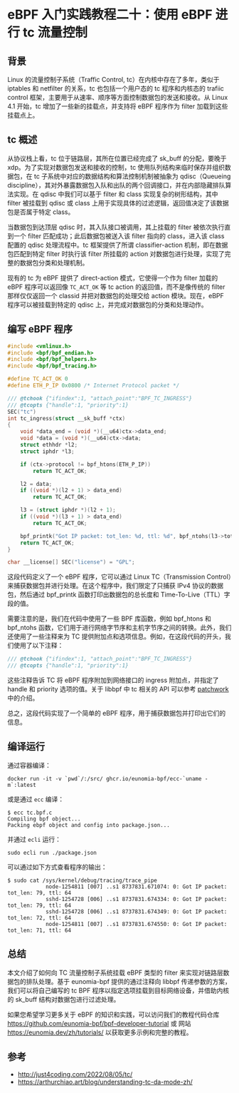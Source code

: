 # eBPF 入门实践教程二十：使用 eBPF 进行 tc 流量控制

## 背景

Linux 的流量控制子系统（Traffic Control, tc）在内核中存在了多年，类似于 iptables 和 netfilter 的关系，tc 也包括一个用户态的 tc 程序和内核态的 trafiic control 框架，主要用于从速率、顺序等方面控制数据包的发送和接收。从 Linux 4.1 开始，tc 增加了一些新的挂载点，并支持将 eBPF 程序作为 filter 加载到这些挂载点上。

## tc 概述

从协议栈上看，tc 位于链路层，其所在位置已经完成了 sk_buff 的分配，要晚于 xdp。为了实现对数据包发送和接收的控制，tc 使用队列结构来临时保存并组织数据包，在 tc 子系统中对应的数据结构和算法控制机制被抽象为 qdisc（Queueing discipline），其对外暴露数据包入队和出队的两个回调接口，并在内部隐藏排队算法实现。在 qdisc 中我们可以基于 filter 和 class 实现复杂的树形结构，其中 filter 被挂载到 qdisc 或 class 上用于实现具体的过滤逻辑，返回值决定了该数据包是否属于特定 class。

当数据包到达顶层 qdisc 时，其入队接口被调用，其上挂载的 filter 被依次执行直到一个 filter 匹配成功；此后数据包被送入该 filter 指向的 class，进入该 class 配置的 qdisc 处理流程中。tc 框架提供了所谓 classifier-action 机制，即在数据包匹配到特定 filter 时执行该 filter 所挂载的 action 对数据包进行处理，实现了完整的数据包分类和处理机制。

现有的 tc 为 eBPF 提供了 direct-action 模式，它使得一个作为 filter 加载的 eBPF 程序可以返回像 `TC_ACT_OK` 等 tc action 的返回值，而不是像传统的 filter 那样仅仅返回一个 classid 并把对数据包的处理交给 action 模块。现在，eBPF 程序可以被挂载到特定的 qdisc 上，并完成对数据包的分类和处理动作。

## 编写 eBPF 程序

```c
#include <vmlinux.h>
#include <bpf/bpf_endian.h>
#include <bpf/bpf_helpers.h>
#include <bpf/bpf_tracing.h>

#define TC_ACT_OK 0
#define ETH_P_IP 0x0800 /* Internet Protocol packet */

/// @tchook {"ifindex":1, "attach_point":"BPF_TC_INGRESS"}
/// @tcopts {"handle":1, "priority":1}
SEC("tc")
int tc_ingress(struct __sk_buff *ctx)
{
    void *data_end = (void *)(__u64)ctx->data_end;
    void *data = (void *)(__u64)ctx->data;
    struct ethhdr *l2;
    struct iphdr *l3;

    if (ctx->protocol != bpf_htons(ETH_P_IP))
        return TC_ACT_OK;

    l2 = data;
    if ((void *)(l2 + 1) > data_end)
        return TC_ACT_OK;

    l3 = (struct iphdr *)(l2 + 1);
    if ((void *)(l3 + 1) > data_end)
        return TC_ACT_OK;

    bpf_printk("Got IP packet: tot_len: %d, ttl: %d", bpf_ntohs(l3->tot_len), l3->ttl);
    return TC_ACT_OK;
}

char __license[] SEC("license") = "GPL";
```

这段代码定义了一个 eBPF 程序，它可以通过 Linux TC（Transmission Control）来捕获数据包并进行处理。在这个程序中，我们限定了只捕获 IPv4 协议的数据包，然后通过 bpf_printk 函数打印出数据包的总长度和 Time-To-Live（TTL）字段的值。

需要注意的是，我们在代码中使用了一些 BPF 库函数，例如 bpf_htons 和 bpf_ntohs 函数，它们用于进行网络字节序和主机字节序之间的转换。此外，我们还使用了一些注释来为 TC 提供附加点和选项信息。例如，在这段代码的开头，我们使用了以下注释：

```c
/// @tchook {"ifindex":1, "attach_point":"BPF_TC_INGRESS"}
/// @tcopts {"handle":1, "priority":1}
```

这些注释告诉 TC 将 eBPF 程序附加到网络接口的 ingress 附加点，并指定了 handle 和 priority 选项的值。关于 libbpf 中 tc 相关的 API 可以参考 [patchwork](https://patchwork.kernel.org/project/netdevbpf/patch/20210512103451.989420-3-memxor@gmail.com/) 中的介绍。

总之，这段代码实现了一个简单的 eBPF 程序，用于捕获数据包并打印出它们的信息。

## 编译运行

通过容器编译：

```console
docker run -it -v `pwd`/:/src/ ghcr.io/eunomia-bpf/ecc-`uname -m`:latest
```

或是通过 `ecc` 编译：

```console
$ ecc tc.bpf.c
Compiling bpf object...
Packing ebpf object and config into package.json...
```

并通过 `ecli` 运行：

```shell
sudo ecli run ./package.json
```

可以通过如下方式查看程序的输出：

```console
$ sudo cat /sys/kernel/debug/tracing/trace_pipe
            node-1254811 [007] ..s1 8737831.671074: 0: Got IP packet: tot_len: 79, ttl: 64
            sshd-1254728 [006] ..s1 8737831.674334: 0: Got IP packet: tot_len: 79, ttl: 64
            sshd-1254728 [006] ..s1 8737831.674349: 0: Got IP packet: tot_len: 72, ttl: 64
            node-1254811 [007] ..s1 8737831.674550: 0: Got IP packet: tot_len: 71, ttl: 64
```

## 总结

本文介绍了如何向 TC 流量控制子系统挂载 eBPF 类型的 filter 来实现对链路层数据包的排队处理。基于 eunomia-bpf 提供的通过注释向 libbpf 传递参数的方案，我们可以将自己编写的 tc BPF 程序以指定选项挂载到目标网络设备，并借助内核的 sk_buff 结构对数据包进行过滤处理。

如果您希望学习更多关于 eBPF 的知识和实践，可以访问我们的教程代码仓库 <https://github.com/eunomia-bpf/bpf-developer-tutorial> 或 网站 <https://eunomia.dev/zh/tutorials/> 以获取更多示例和完整的教程。

## 参考

+ <http://just4coding.com/2022/08/05/tc/>
+ <https://arthurchiao.art/blog/understanding-tc-da-mode-zh/>
